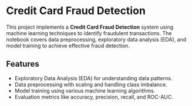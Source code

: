 # Credit Card Fraud Detection

This project implements a **Credit Card Fraud Detection** system using machine learning techniques to identify fraudulent transactions. The notebook covers data preprocessing, exploratory data analysis (EDA), and model training to achieve effective fraud detection.

## Features
- Exploratory Data Analysis (EDA) for understanding data patterns.
- Data preprocessing with scaling and handling class imbalance.
- Model training using various machine learning algorithms.
- Evaluation metrics like accuracy, precision, recall, and ROC-AUC.
